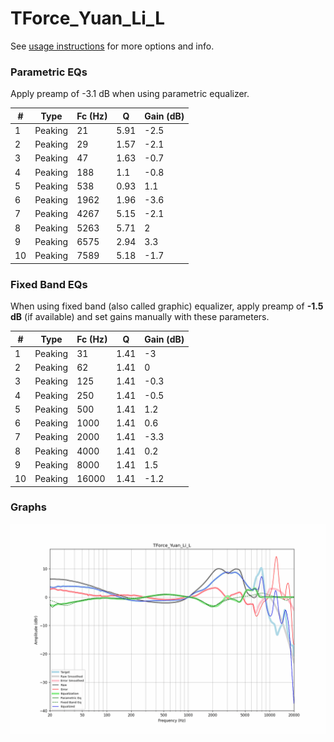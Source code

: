 # TForce_Yuan_Li_L
See [usage instructions](https://github.com/jaakkopasanen/AutoEq#usage) for more options and info.

### Parametric EQs
Apply preamp of -3.1 dB when using parametric equalizer.

|   # | Type    |   Fc (Hz) |    Q |   Gain (dB) |
|-----|---------|-----------|------|-------------|
|   1 | Peaking |        21 | 5.91 |        -2.5 |
|   2 | Peaking |        29 | 1.57 |        -2.1 |
|   3 | Peaking |        47 | 1.63 |        -0.7 |
|   4 | Peaking |       188 | 1.1  |        -0.8 |
|   5 | Peaking |       538 | 0.93 |         1.1 |
|   6 | Peaking |      1962 | 1.96 |        -3.6 |
|   7 | Peaking |      4267 | 5.15 |        -2.1 |
|   8 | Peaking |      5263 | 5.71 |         2   |
|   9 | Peaking |      6575 | 2.94 |         3.3 |
|  10 | Peaking |      7589 | 5.18 |        -1.7 |

### Fixed Band EQs
When using fixed band (also called graphic) equalizer, apply preamp of **-1.5 dB** (if available) and set gains manually with these parameters.

|   # | Type    |   Fc (Hz) |    Q |   Gain (dB) |
|-----|---------|-----------|------|-------------|
|   1 | Peaking |        31 | 1.41 |        -3   |
|   2 | Peaking |        62 | 1.41 |         0   |
|   3 | Peaking |       125 | 1.41 |        -0.3 |
|   4 | Peaking |       250 | 1.41 |        -0.5 |
|   5 | Peaking |       500 | 1.41 |         1.2 |
|   6 | Peaking |      1000 | 1.41 |         0.6 |
|   7 | Peaking |      2000 | 1.41 |        -3.3 |
|   8 | Peaking |      4000 | 1.41 |         0.2 |
|   9 | Peaking |      8000 | 1.41 |         1.5 |
|  10 | Peaking |     16000 | 1.41 |        -1.2 |

### Graphs
![](./TForce_Yuan_Li_L.png)
